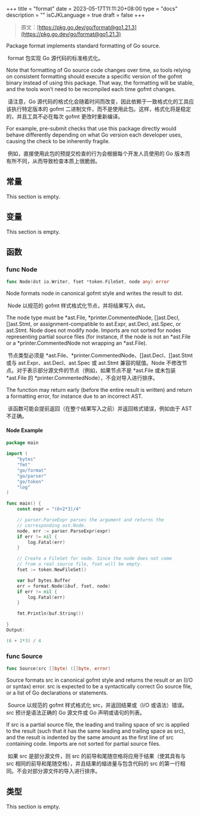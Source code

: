 +++
title = "format"
date = 2023-05-17T11:11:20+08:00
type = "docs"
description = ""
isCJKLanguage = true
draft = false
+++
> 原文：[https://pkg.go.dev/go/format@go1.21.3](https://pkg.go.dev/go/format@go1.21.3)

Package format implements standard formatting of Go source.

​	format 包实现 Go 源代码的标准格式化。

Note that formatting of Go source code changes over time, so tools relying on consistent formatting should execute a specific version of the gofmt binary instead of using this package. That way, the formatting will be stable, and the tools won’t need to be recompiled each time gofmt changes.

​	请注意，Go 源代码的格式化会随着时间而改变，因此依赖于一致格式化的工具应该执行特定版本的 gofmt 二进制文件，而不是使用此包。这样，格式化将是稳定的，并且工具不必在每次 gofmt 更改时重新编译。

For example, pre-submit checks that use this package directly would behave differently depending on what Go version each developer uses, causing the check to be inherently fragile.

​	例如，直接使用此包的预提交检查的行为会根据每个开发人员使用的 Go 版本而有所不同，从而导致检查本质上很脆弱。

## 常量

This section is empty.

## 变量

This section is empty.

## 函数

### func Node

```go
func Node(dst io.Writer, fset *token.FileSet, node any) error
```

Node formats node in canonical gofmt style and writes the result to dst.

​	Node 以规范的 gofmt 样式格式化节点，并将结果写入 dst。

The node type must be *ast.File, *printer.CommentedNode, []ast.Decl, []ast.Stmt, or assignment-compatible to ast.Expr, ast.Decl, ast.Spec, or ast.Stmt. Node does not modify node. Imports are not sorted for nodes representing partial source files (for instance, if the node is not an *ast.File or a *printer.CommentedNode not wrapping an *ast.File).

​	节点类型必须是 *ast.File、*printer.CommentedNode、[]ast.Decl、[]ast.Stmt 或与 ast.Expr、ast.Decl、ast.Spec 或 ast.Stmt 兼容的赋值。Node 不修改节点。对于表示部分源文件的节点（例如，如果节点不是 *ast.File 或未包装 *ast.File 的 *printer.CommentedNode），不会对导入进行排序。

The function may return early (before the entire result is written) and return a formatting error, for instance due to an incorrect AST.

​	该函数可能会提前返回（在整个结果写入之前）并返回格式错误，例如由于 AST 不正确。

#### Node Example

```go
package main

import (
	"bytes"
	"fmt"
	"go/format"
	"go/parser"
	"go/token"
	"log"
)

func main() {
	const expr = "(6+2*3)/4"

	// parser.ParseExpr parses the argument and returns the
	// corresponding ast.Node.
	node, err := parser.ParseExpr(expr)
	if err != nil {
		log.Fatal(err)
	}

	// Create a FileSet for node. Since the node does not come
	// from a real source file, fset will be empty.
	fset := token.NewFileSet()

	var buf bytes.Buffer
	err = format.Node(&buf, fset, node)
	if err != nil {
		log.Fatal(err)
	}

	fmt.Println(buf.String())

}
Output:

(6 + 2*3) / 4
```

### func Source

```go
func Source(src []byte) ([]byte, error)
```

Source formats src in canonical gofmt style and returns the result or an (I/O or syntax) error. src is expected to be a syntactically correct Go source file, or a list of Go declarations or statements.

​	Source 以规范的 gofmt 样式格式化 src，并返回结果或（I/O 或语法）错误。src 预计是语法正确的 Go 源文件或 Go 声明或语句的列表。

If src is a partial source file, the leading and trailing space of src is applied to the result (such that it has the same leading and trailing space as src), and the result is indented by the same amount as the first line of src containing code. Imports are not sorted for partial source files.

​	如果 src 是部分源文件，则 src 的前导和尾随空格将应用于结果（使其具有与 src 相同的前导和尾随空格），并且结果的缩进量与包含代码的 src 的第一行相同。不会对部分源文件的导入进行排序。

## 类型

This section is empty.